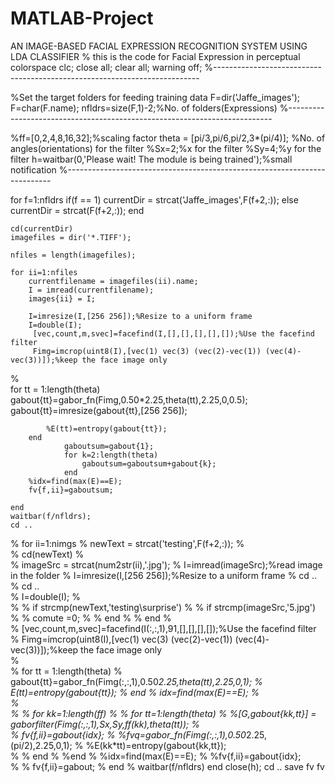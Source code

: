 # MATLAB-Project
 AN IMAGE-BASED FACIAL EXPRESSION RECOGNITION SYSTEM USING  LDA CLASSIFIER
% this is the code for Facial Expression in perceptual colorspace
clc;
close all;
clear all;
warning off;
%--------------------------------------------------------------------------



%Set the target folders for feeding training data
F=dir('Jaffe_images');
F=char(F.name);
nfldrs=size(F,1)-2;%No. of folders(Expressions)
%--------------------------------------------------------------------------

%ff=[0,2,4,8,16,32];%scaling factor
theta = [pi/3,pi/6,pi/2,3*(pi/4)];  %No. of angles(orientations) for the filter 
%Sx=2;%x for the filter
%Sy=4;%y for the filter
h=waitbar(0,'Please wait! The module is being trained');%small notification 
%--------------------------------------------------------------------------



for f=1:nfldrs
    if(f == 1)
        currentDir = strcat('Jaffe_images\',F(f+2,:));
    else
        currentDir = strcat(F(f+2,:));
    end
    
        
    cd(currentDir)
    imagefiles = dir('*.TIFF');
    
    nfiles = length(imagefiles); 
    
    for ii=1:nfiles
        currentfilename = imagefiles(ii).name;
        I = imread(currentfilename);
        images{ii} = I;
        
        I=imresize(I,[256 256]);%Resize to a uniform frame
        I=double(I);   
         [vec,count,m,svec]=facefind(I,[],[],[],[],[]);%Use the facefind filter
         Fimg=imcrop(uint8(I),[vec(1) vec(3) (vec(2)-vec(1)) (vec(4)-vec(3))]);%keep the face image only  
%         
        for tt = 1:length(theta)
            gabout{tt}=gabor_fn(Fimg,0.50*2.25,theta(tt),2.25,0,0.5);
            gabout{tt}=imresize(gabout{tt},[256 256]);
            
            %E(tt)=entropy(gabout{tt});
        end
                gaboutsum=gabout{1};
                for k=2:length(theta)
                    gaboutsum=gaboutsum+gabout{k};
                end
        %idx=find(max(E)==E);
        fv{f,ii}=gaboutsum;
        
    end
    waitbar(f/nfldrs);
    cd ..
    
%     for ii=1:nimgs
%         newText = strcat('testing\',F(f+2,:));
%         
%         cd(newText)
%         
%         imageSrc = strcat(num2str(ii),'.jpg');
%         I=imread(imageSrc);%read image in the folder
%         I=imresize(I,[256 256]);%Resize to a uniform frame
%         cd ..
%         cd ..      
%         I=double(I);
%         
% %         if strcmp(newText,'testing\surprise')
% %             if strcmp(imageSrc,'5.jpg')
% %             comute =0;
% %             end
% %         end
%         
%         [vec,count,m,svec]=facefind(I(:,:,1),91,[],[],[],[]);%Use the facefind filter
%         Fimg=imcrop(uint8(I),[vec(1) vec(3) (vec(2)-vec(1)) (vec(4)-vec(3))]);%keep the face image only  
%         
%         for tt = 1:length(theta)
%             gabout{tt}=gabor_fn(Fimg(:,:,1),0.50*2.25,theta(tt),2.25,0,1);
%             E(tt)=entropy(gabout{tt});
%         end
%         idx=find(max(E)==E);
%         
%         
%         % for kk=1:length(ff)
%         %    for tt=1:length(theta)
%         %[G,gabout{kk,tt}] = gaborfilter(Fimg(:,:,1),Sx,Sy,ff(kk),theta(tt));
%         
%         fv{f,ii}=gabout{idx};
%         %fvq=gabor_fn(Fimg(:,:,1),0.50*2.25,(pi/2),2.25,0,1);
%         %E(kk*tt)=entropy(gabout{kk,tt});        
%          %   end
%         %end
%         %idx=find(max(E)==E);
%         %fv{f,ii}=gabout{idx};     
% %     fv{f,ii}=gabout;
%     end
%     waitbar(f/nfldrs)
end
close(h);
cd ..
save fv fv
